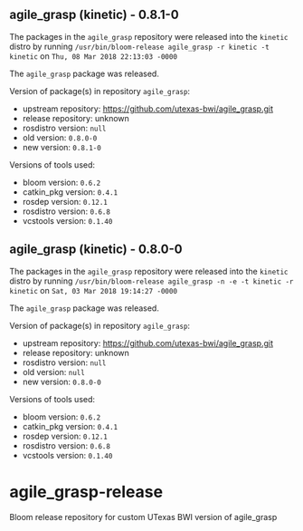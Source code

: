 ## agile_grasp (kinetic) - 0.8.1-0

The packages in the `agile_grasp` repository were released into the `kinetic` distro by running `/usr/bin/bloom-release agile_grasp -r kinetic -t kinetic` on `Thu, 08 Mar 2018 22:13:03 -0000`

The `agile_grasp` package was released.

Version of package(s) in repository `agile_grasp`:

- upstream repository: https://github.com/utexas-bwi/agile_grasp.git
- release repository: unknown
- rosdistro version: `null`
- old version: `0.8.0-0`
- new version: `0.8.1-0`

Versions of tools used:

- bloom version: `0.6.2`
- catkin_pkg version: `0.4.1`
- rosdep version: `0.12.1`
- rosdistro version: `0.6.8`
- vcstools version: `0.1.40`


## agile_grasp (kinetic) - 0.8.0-0

The packages in the `agile_grasp` repository were released into the `kinetic` distro by running `/usr/bin/bloom-release agile_grasp -n -e -t kinetic -r kinetic` on `Sat, 03 Mar 2018 19:14:27 -0000`

The `agile_grasp` package was released.

Version of package(s) in repository `agile_grasp`:

- upstream repository: https://github.com/utexas-bwi/agile_grasp.git
- release repository: unknown
- rosdistro version: `null`
- old version: `null`
- new version: `0.8.0-0`

Versions of tools used:

- bloom version: `0.6.2`
- catkin_pkg version: `0.4.1`
- rosdep version: `0.12.1`
- rosdistro version: `0.6.8`
- vcstools version: `0.1.40`


# agile_grasp-release
Bloom release repository for custom UTexas BWI version of agile_grasp
